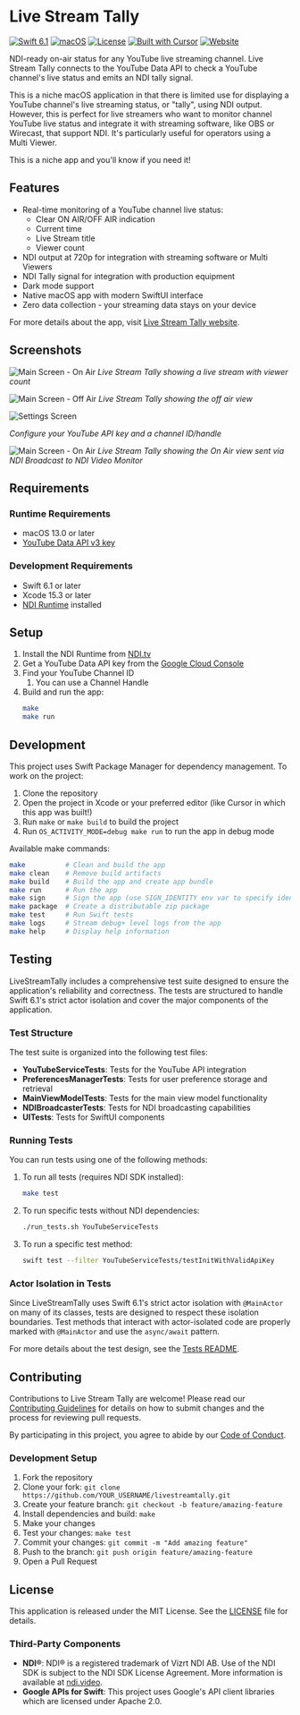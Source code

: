 # Live Stream Tally

[![Swift 6.1](https://img.shields.io/badge/Swift-6.1-orange?style=flat&logo=swift)](https://swift.org)
[![macOS](https://img.shields.io/badge/macOS-13.0+-lightgrey?style=flat&logo=apple)](https://www.apple.com/macos/)
[![License](https://img.shields.io/badge/License-MIT-blue.svg)](LICENSE)
[![Built with Cursor](https://img.shields.io/badge/Built%20with-Cursor-blue?style=flat&logo=cursor&logoColor=white)](https://cursor.com/)
[![Website](https://img.shields.io/badge/Website-Live%20Stream%20Tally-blue?style=flat)](https://www.richardbolt.com/live-stream-tally/)

NDI-ready on-air status for any YouTube live streaming channel. Live Stream Tally connects to the YouTube Data API to check a YouTube channel's live status and emits an NDI tally signal.

This is a niche macOS application in that there is limited use for displaying a YouTube channel's live streaming status, or "tally", using NDI output. However, this is perfect for live streamers who want to monitor channel YouTube live status and integrate it with streaming software, like OBS or Wirecast, that support NDI. It's particularly useful for operators using a Multi Viewer.

This is a niche app and you'll know if you need it! 

## Features

- Real-time monitoring of a YouTube channel live status:
    - Clear ON AIR/OFF AIR indication
    - Current time
    - Live Stream title
    - Viewer count
- NDI output at 720p for integration with streaming software or Multi Viewers
- NDI Tally signal for integration with production equipment
- Dark mode support
- Native macOS app with modern SwiftUI interface
- Zero data collection - your streaming data stays on your device

For more details about the app, visit [Live Stream Tally website](https://www.richardbolt.com/live-stream-tally/).

## Screenshots

![Main Screen - On Air](docs/images/on-air-2.png)
*Live Stream Tally showing a live stream with viewer count*

![Main Screen - Off Air](docs/images/off-air-2.png)
*Live Stream Tally showing the off air view*

![Settings Screen](docs/images/settings-1.png)

*Configure your YouTube API key and a channel ID/handle*

![Main Screen - On Air](docs/images/on-air-ndi-video-monitor.png)
*Live Stream Tally showing the On Air view sent via NDI Broadcast to NDI Video Monitor*

## Requirements

### Runtime Requirements
- macOS 13.0 or later
- [YouTube Data API v3 key](https://developers.google.com/youtube/v3/getting-started)

### Development Requirements
- Swift 6.1 or later
- Xcode 15.3 or later
- [NDI Runtime](https://www.ndi.tv/tools/) installed

## Setup

1. Install the NDI Runtime from [NDI.tv](https://www.ndi.tv/tools/)
2. Get a YouTube Data API key from the [Google Cloud Console](https://console.cloud.google.com/)
3. Find your YouTube Channel ID
    1. You can use a Channel Handle
4. Build and run the app:
   ```bash
   make
   make run
   ```

## Development

This project uses Swift Package Manager for dependency management. To work on the project:

1. Clone the repository
2. Open the project in Xcode or your preferred editor (like Cursor in which this app was built!)
3. Run `make` or `make build` to build the project
4. Run `OS_ACTIVITY_MODE=debug make run` to run the app in debug mode

Available make commands:
```bash
make          # Clean and build the app
make clean    # Remove build artifacts
make build    # Build the app and create app bundle
make run      # Run the app
make sign     # Sign the app (use SIGN_IDENTITY env var to specify identity)
make package  # Create a distributable zip package
make test     # Run Swift tests
make logs     # Stream debug+ level logs from the app
make help     # Display help information
```

## Testing

LiveStreamTally includes a comprehensive test suite designed to ensure the application's reliability and correctness. The tests are structured to handle Swift 6.1's strict actor isolation and cover the major components of the application.

### Test Structure

The test suite is organized into the following test files:

- **YouTubeServiceTests**: Tests for the YouTube API integration
- **PreferencesManagerTests**: Tests for user preference storage and retrieval
- **MainViewModelTests**: Tests for the main view model functionality
- **NDIBroadcasterTests**: Tests for NDI broadcasting capabilities
- **UITests**: Tests for SwiftUI components

### Running Tests

You can run tests using one of the following methods:

1. To run all tests (requires NDI SDK installed):
   ```bash
   make test
   ```

2. To run specific tests without NDI dependencies:
   ```bash
   ./run_tests.sh YouTubeServiceTests
   ```

3. To run a specific test method:
   ```bash
   swift test --filter YouTubeServiceTests/testInitWithValidApiKey
   ```

### Actor Isolation in Tests

Since LiveStreamTally uses Swift 6.1's strict actor isolation with `@MainActor` on many of its classes, tests are designed to respect these isolation boundaries. Test methods that interact with actor-isolated code are properly marked with `@MainActor` and use the `async/await` pattern.

For more details about the test design, see the [Tests README](Tests/README.md).

## Contributing

Contributions to Live Stream Tally are welcome! Please read our [Contributing Guidelines](CONTRIBUTING.md) for details on how to submit changes and the process for reviewing pull requests.

By participating in this project, you agree to abide by our [Code of Conduct](CODE_OF_CONDUCT.md).

### Development Setup

1. Fork the repository
2. Clone your fork: `git clone https://github.com/YOUR_USERNAME/livestreamtally.git`
3. Create your feature branch: `git checkout -b feature/amazing-feature`
4. Install dependencies and build: `make`
5. Make your changes
6. Test your changes: `make test`
7. Commit your changes: `git commit -m "Add amazing feature"`
8. Push to the branch: `git push origin feature/amazing-feature`
9. Open a Pull Request

## License

This application is released under the MIT License. See the [LICENSE](LICENSE) file for details.

### Third-Party Components

- **NDI®**: NDI® is a registered trademark of Vizrt NDI AB. Use of the NDI SDK is subject to the NDI SDK License Agreement. More information is available at [ndi.video](https://ndi.video/).
- **Google APIs for Swift**: This project uses Google's API client libraries which are licensed under Apache 2.0. 